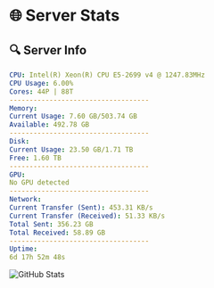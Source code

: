 # 🌐 Server Stats
## 🔍 Server Info
```yaml
CPU: Intel(R) Xeon(R) CPU E5-2699 v4 @ 1247.83MHz
CPU Usage: 6.00%
Cores: 44P | 88T
-----------------------------------
Memory:
Current Usage: 7.60 GB/503.74 GB
Available: 492.78 GB
-----------------------------------
Disk:
Current Usage: 23.50 GB/1.71 TB
Free: 1.60 TB
-----------------------------------
GPU:
No GPU detected
-----------------------------------
Network:
Current Transfer (Sent): 453.31 KB/s
Current Transfer (Received): 51.33 KB/s
Total Sent: 356.23 GB
Total Received: 58.89 GB
-----------------------------------
Uptime:
6d 17h 52m 48s
```
![GitHub Stats](https://img.shields.io/badge/Updated-2025-04-26_11:01:36-blue)